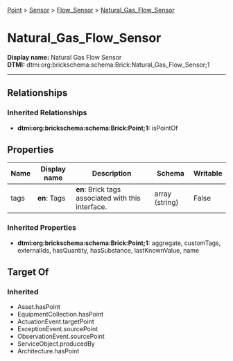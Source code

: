 [Point](../../Point.md) > [Sensor](../Sensor.md) > [Flow_Sensor](Flow_Sensor.md) > [Natural_Gas_Flow_Sensor](.)
# Natural_Gas_Flow_Sensor

**Display name:** Natural Gas Flow Sensor<br />
**DTMI:** dtmi:org:brickschema:schema:Brick:Natural_Gas_Flow_Sensor;1

---
## Relationships
### Inherited Relationships
* **dtmi:org:brickschema:schema:Brick:Point;1:** isPointOf
## Properties
|Name|Display name|Description|Schema|Writable|
|-|-|-|-|-|
|tags|**en**: Tags|**en**: Brick tags associated with this interface.|array (string)|False|
### Inherited Properties
* **dtmi:org:brickschema:schema:Brick:Point;1:** aggregate, customTags, externalIds, hasQuantity, hasSubstance, lastKnownValue, name
## Target Of
### Inherited
* Asset.hasPoint
* EquipmentCollection.hasPoint
* ActuationEvent.targetPoint
* ExceptionEvent.sourcePoint
* ObservationEvent.sourcePoint
* ServiceObject.producedBy
* Architecture.hasPoint
